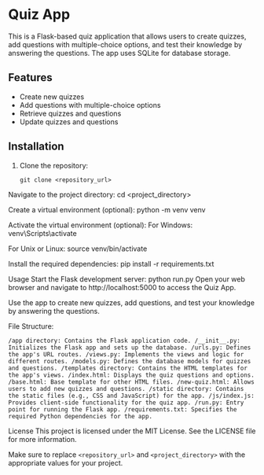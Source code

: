 # Quiz App

This is a Flask-based quiz application that allows users to create quizzes, add questions with multiple-choice options, and test their knowledge by answering the questions. The app uses SQLite for database storage.

## Features

- Create new quizzes
- Add questions with multiple-choice options
- Retrieve quizzes and questions
- Update quizzes and questions

## Installation

1. Clone the repository:

   ```shell
   git clone <repository_url>
   
Navigate to the project directory:
cd <project_directory>

Create a virtual environment (optional):
python -m venv venv

Activate the virtual environment (optional):
For Windows:
venv\Scripts\activate

For Unix or Linux:
source venv/bin/activate


Install the required dependencies:
pip install -r requirements.txt


Usage
Start the Flask development server:
python run.py
Open your web browser and navigate to http://localhost:5000 to access the Quiz App.

Use the app to create new quizzes, add questions, and test your knowledge by answering the questions.

File Structure:

`/app directory: Contains the Flask application code.
/__init__.py: Initializes the Flask app and sets up the database.
/urls.py: Defines the app's URL routes.
/views.py: Implements the views and logic for different routes.
/models.py: Defines the database models for quizzes and questions.
/templates directory: Contains the HTML templates for the app's views.
/index.html: Displays the quiz questions and options.
/base.html: Base template for other HTML files.
/new-quiz.html: Allows users to add new quizzes and questions.
/static directory: Contains the static files (e.g., CSS and JavaScript) for the app.
/js/index.js: Provides client-side functionality for the quiz app.
/run.py: Entry point for running the Flask app.
/requirements.txt: Specifies the required Python dependencies for the app.`

License
This project is licensed under the MIT License. See the LICENSE file for more information.

Make sure to replace `<repository_url>` and `<project_directory>` with the appropriate values for your project.






